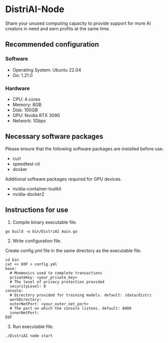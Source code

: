 # DistriAI-Node
Share your unused computing capacity to provide support for more AI creators in need and earn profits at the same time.

## Recommended configuration
### Software
- Operating System: Ubuntu 22.04
- Go: 1.21.0
### Hardware
- CPU: 4 cores
- Memory: 8GB
- Disk: 100GB
- GPU: Nvidia RTX 3090
- Network: 1Gbps

## Necessary software packages
Please ensure that the following software packages are installed before use.

- curl
- speedtest-cli
- docker

Additional software packages required for GPU devices.
- nvidia-container-toolkit
- nvidia-docker2

## Instructions for use
1. Compile binary executable file.

```
go build -o bin/DistriAI main.go
```

2. Write configuration file.

Create config.yml file in the same directory as the executable file.
```
cd bin
cat << EOF > config.yml
base:
  # Mnemonics used to complete transactions
  privateKey: <your_private_key>
  # The level of privacy protection provided
  securityLevel: 0
console:
  # Directory provided for training models. default: /data/distri
  workDirectory:
  outerNetPort: <your_outer_net_port>
  # The port on which the console listens. default: 8080
  innerNetPort:
EOF
```

3. Run executable file.

```
./DistriAI node start
```